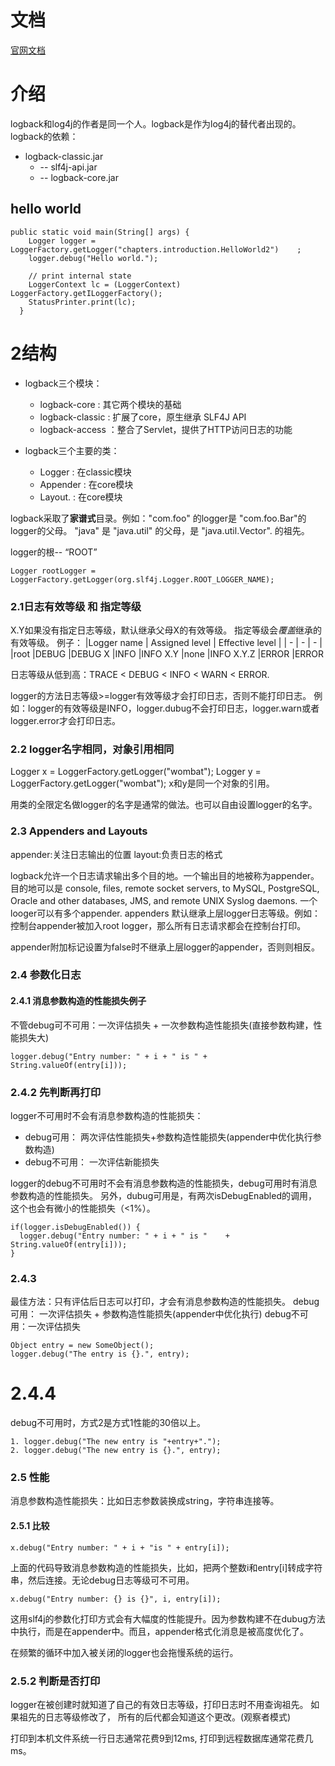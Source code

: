 # 文档
[官网文档](https://logback.qos.ch/manual/introduction.html)


# 介绍

logback和log4j的作者是同一个人。logback是作为log4j的替代者出现的。
logback的依赖：

* logback-classic.jar
    *   -- slf4j-api.jar  
    *   -- logback-core.jar


## hello world
    public static void main(String[] args) {
        Logger logger = LoggerFactory.getLogger("chapters.introduction.HelloWorld2")    ;
        logger.debug("Hello world.");

        // print internal state
        LoggerContext lc = (LoggerContext) LoggerFactory.getILoggerFactory();
        StatusPrinter.print(lc);
      }



# 2结构
* logback三个模块：
    * logback-core    : 其它两个模块的基础
    * logback-classic : 扩展了core，原生继承 SLF4J API
    * logback-access  ：整合了Servlet，提供了HTTP访问日志的功能

* logback三个主要的类：
    *  Logger     :  在classic模块
    *  Appender   :  在core模块
    *  Layout.    :  在core模块

logback采取了**家谱式**目录。例如："com.foo" 的logger是 "com.foo.Bar"的logger的父母。
 "java" 是 "java.util" 的父母，是 "java.util.Vector". 的祖先。

logger的根-- “ROOT”

    Logger rootLogger = LoggerFactory.getLogger(org.slf4j.Logger.ROOT_LOGGER_NAME);

### 2.1日志有效等级 和 指定等级

X.Y如果没有指定日志等级，默认继承父母X的有效等级。
指定等级会*覆盖*继承的有效等级。
例子：
|Logger  name |   Assigned level	| Effective level  |
| -     |  -   |  -                 | 
|root	|DEBUG    |DEBUG
X	    |INFO    |INFO
X.Y	    |none    |INFO
X.Y.Z	|ERROR    |ERROR

日志等级从低到高：TRACE < DEBUG < INFO <  WARN < ERROR.

logger的方法日志等级>=logger有效等级才会打印日志，否则不能打印日志。
例如：logger的有效等级是INFO，logger.dubug不会打印日志，logger.warn或者logger.error才会打印日志。


### 2.2 logger名字相同，对象引用相同

Logger x = LoggerFactory.getLogger("wombat"); 
Logger y = LoggerFactory.getLogger("wombat");
x和y是同一个对象的引用。

用类的全限定名做logger的名字是通常的做法。也可以自由设置logger的名字。

### 2.3 Appenders and Layouts
appender:关注日志输出的位置
layout:负责日志的格式

logback允许一个日志请求输出多个目的地。一个输出目的地被称为appender。目的地可以是 console, files, remote socket servers, to MySQL, PostgreSQL, Oracle and other databases, JMS, and remote UNIX Syslog daemons.
一个looger可以有多个appender.
appenders 默认继承上层logger日志等级。例如：控制台appender被加入root logger，那么所有日志请求都会在控制台打印。


appender附加标记设置为false时不继承上层logger的appender，否则则相反。

### 2.4 参数化日志

#### 2.4.1 消息参数构造的性能损失例子
不管debug可不可用：一次评估损失 + 一次参数构造性能损失(直接参数构建，性能损失大)

    logger.debug("Entry number: " + i + " is " + String.valueOf(entry[i]));

### 2.4.2 先判断再打印
logger不可用时不会有消息参数构造的性能损失：
* debug可用： 两次评估性能损失+参数构造性能损失(appender中优化执行参数构造)
* debug不可用： 一次评估新能损失

logger的debug不可用时不会有消息参数构造的性能损失，debug可用时有消息参数构造的性能损失。
另外，dubug可用是，有两次isDebugEnabled的调用， 这个也会有微小的性能损失（<1%）。

    if(logger.isDebugEnabled()) { 
      logger.debug("Entry number: " + i + " is "    + String.valueOf(entry[i]));
    }

### 2.4.3
最佳方法：只有评估后日志可以打印，才会有消息参数构造的性能损失。 
debug可用：  一次评估损失 + 参数构造性能损失(appender中优化执行)
debug不可用：一次评估损失 

    Object entry = new SomeObject(); 
    logger.debug("The entry is {}.", entry);

# 2.4.4
debug不可用时，方式2是方式1性能的30倍以上。

    1. logger.debug("The new entry is "+entry+".");
    2. logger.debug("The new entry is {}.", entry);

### 2.5 性能
消息参数构造性能损失：比如日志参数装换成string，字符串连接等。

#### 2.5.1 比较
    x.debug("Entry number: " + i + "is " + entry[i]);
上面的代码导致消息参数构造的性能损失，比如，把两个整数i和entry[i]转成字符串，然后连接。无论debug日志等级可不可用。

    x.debug("Entry number: {} is {}", i, entry[i]);
这用slf4j的参数化打印方式会有大幅度的性能提升。因为参数构建不在dubug方法中执行，而是在appender中。而且，appender格式化消息是被高度优化了。

在频繁的循环中加入被关闭的logger也会拖慢系统的运行。

### 2.5.2 判断是否打印
logger在被创建时就知道了自己的有效日志等级，打印日志时不用查询祖先。
如果祖先的日志等级修改了， 所有的后代都会知道这个更改。(观察者模式)


打印到本机文件系统一行日志通常花费9到12ms, 打印到远程数据库通常花费几ms。




